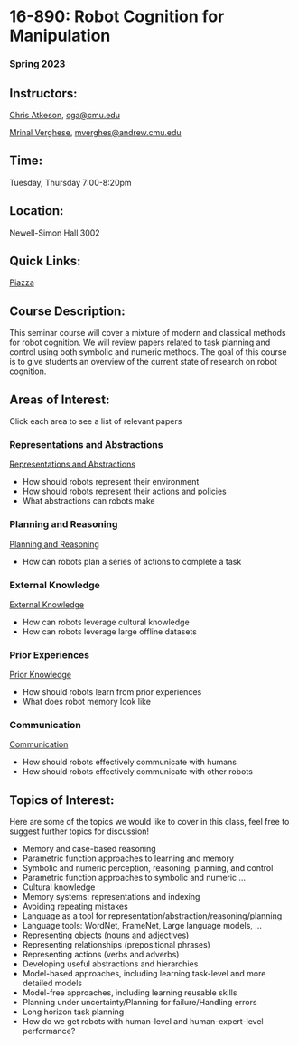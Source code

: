# 16-890: Robot Cognition for Manipulation

### Spring 2023

## Instructors:

[Chris Atkeson](http://www.cs.cmu.edu/~cga/), cga@cmu.edu

[Mrinal Verghese](http://mrinal.verghese.org/), mverghes@andrew.cmu.edu

## Time:

Tuesday, Thursday 7:00-8:20pm

## Location:

Newell-Simon Hall 3002

## Quick Links:

[Piazza](https://piazza.com/cmu/spring2023/16890/home)

## Course Description:

This seminar course will cover a mixture of modern and classical methods for robot cognition. We will review papers related to task planning and control using both symbolic and numeric methods. The goal of this course is to give students an overview of the current state of research on robot cognition.

## Areas of Interest:

Click each area to see a list of relevant papers

### Representations and Abstractions

[Representations and Abstractions](16-890%20Robot%20Cognition%20for%20Manipulation%20491afe6c2471458f8748d1a11c058a71/Representations%20and%20Abstractions%203b427b3a777f49e6947826225d826dfd.md)

- How should robots represent their environment
- How should robots represent their actions and policies
- What abstractions can robots make

### Planning and Reasoning

[Planning and Reasoning](16-890%20Robot%20Cognition%20for%20Manipulation%20491afe6c2471458f8748d1a11c058a71/Planning%20and%20Reasoning%20d0ce7479fbc24378be6d93cc81282280.md)

- How can robots plan a series of actions to complete a task

### External Knowledge

[External Knowledge](External_Knowledge.md)

- How can robots leverage cultural knowledge
- How can robots leverage large offline datasets

### Prior Experiences

[Prior Knowledge](16-890%20Robot%20Cognition%20for%20Manipulation%20491afe6c2471458f8748d1a11c058a71/Prior%20Knowledge%20ff64cbe244194593b1171a8f57b9a0f1.md)

- How should robots learn from prior experiences
- What does robot memory look like

### Communication

[Communication](Communication.md)

- How should robots effectively communicate with humans
- How should robots effectively communicate with other robots

## Topics of Interest:

Here are some of the topics we would like to cover in this class, feel free to suggest further topics for discussion!

- Memory and case-based reasoning
- Parametric function approaches to learning and memory
- Symbolic and numeric perception, reasoning, planning, and control
- Parametric function approaches to symbolic and numeric …
- Cultural knowledge
- Memory systems: representations and indexing
- Avoiding repeating mistakes
- Language as a tool for representation/abstraction/reasoning/planning
- Language tools: WordNet, FrameNet, Large language models, …
- Representing objects (nouns and adjectives)
- Representing relationships (prepositional phrases)
- Representing actions (verbs and adverbs)
- Developing useful abstractions and hierarchies
- Model-based approaches, including learning task-level and more detailed models
- Model-free approaches, including learning reusable skills
- Planning under uncertainty/Planning for failure/Handling errors
- Long horizon task planning
- How do we get robots with human-level and human-expert-level performance?
